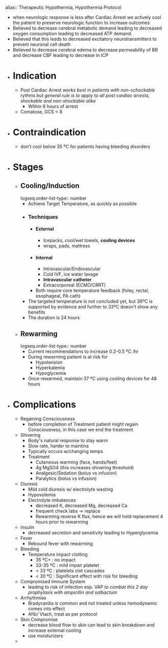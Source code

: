 alias:: Therapeutic Hypothermia, Hypothermia Protocol

- when neurologic response is less after Cardiac Arrest we actively cool the patient to preserve neurologic function to increase outcomes
- Believed to decrease cerebral metabolic demand leading to decreased oxygen consumption leading to decreased ATP demand.
- Believed that this leads to decreased excitatory neurotransmitters to prevent neuronal cell death
- Believed to decrease cerebral edema to decrease permeability of BB and decrease CBF leading to decrease in ICP
- # Indication
	- Post Cardiac Arrest
	  *works best in patients with non-schockable rythms but general rule is to apply to all post cardiac arrests, shockable and non-shockable alike*
		- Within 6 hours of arrest
	- Comatose, GCS < 8
- # Contraindication
	- don't cool below 35 ºC for patients having bleeding disorders
- # Stages
	- ## Cooling/Induction
	  logseq.order-list-type:: number
		- Achieve Target Temperature, as quickly as possible
		- ### Techniques
			- #### External
				- Icepacks, cool/wet towels, **cooling devices**
				- wraps, pads, mattress
			- #### Internal
				- Intravascular/Endovascular
				- Cold IVF, ice water lavage
				- **Intravascular catheter**
				- Extracorporeal (ECMO/CRRT)
			- Both require core temperature feedback (foley, rectal, esophageal, PA cath)
		- The targeted temperature is not concluded yet, but 36ºC is supported by evidence and further to 33ºC doesn't show any benefits
		- The duration is 24 hours
	- ## Rewarming
	  logseq.order-list-type:: number
		- Current recommendations to increase 0.2-0.5 ºC /hr
		- During rewarming patient is at risk for
			- Hypotension
			- Hyperkalemia
			- Hypoglycemia
		- Once rewarmed, maintain 37 ºC using cooling devices for 48 hours
- # Complications
	- Regaining Consciousness
		- before completion of Treatment patient might regain Consciousness, in this case we end the treatment
	- Shivering
		- Body's natural response to stay warm
		- Slow rate, harder to maintina
		- Typically occurs w/changing temps
		- Treatment
			- Cutaneous warming (face, hands/feet)
			- 4g MgSO4 (this increases shivering threshold)
			- Analgesic/Sedation (bolus vs infusion)
			- Paralytics (bolus vs infusion)
	- Diuresis
		- Mild cold diuresis w/ electrolyte wasting
		- Hypovolemia
		- Electrolyte imbalances
			- decreased K, decreased Mg, decreased Ca
			- frequent check labs -> replace
			- Rewarming reverse K flux, hence we will hold replacement 4 hours prior to rewarming
	- Insulin
		- decreased secretion and sensitivity leading to Hyperglycemia
	- Fever
		- Rebound fever with rewarming
	- Bleeding
		- Temperature impact clotting
			- 35 ºC+ : no impact
			- 33-35 ºC : mild impair platelet
			- < 33 ºC : platelets clot cascades
			- < 30 ºC : Significant effect with risk for bleeding
	- Compromised Immune System
		- leading to risk of infection esp. VAP
		  *to combat this 2 day prophylaxis with ampicillin and salbactum*
	- Arrhythmias
		- Bradycardia is common and not treated unless hemodynamic comes into effect
		- Afib/ Vtach, treat as per protocol
	- Skin Compromise
		- decrease blood flow to skin can lead to skin breakdown and increase external cooling
		- use moisturizers
	-